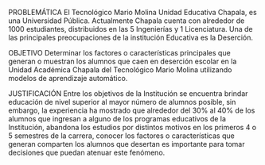 PROBLEMÁTICA
El Tecnológico Mario Molina Unidad Educativa Chapala, es una Universidad Pública. Actualmente Chapala cuenta con alrededor de 1000 estudiantes, distribuidos en las 5 Ingenierías y 1 Licenciatura. Una de las principales preocupaciones de la institución Educativa es la Deserción.

OBJETIVO
Determinar los factores o características principales que generan o muestran los alumnos que caen en deserción escolar en la Unidad Académica Chapala del Tecnológico Mario Molina utilizando modelos de aprendizaje automático.

JUSTIFICACIÓN
Entre los objetivos de la Institución se encuentra brindar educación de nivel superior al mayor número de alumnos posible, sin embargo, la experiencia ha mostrado que alrededor del 30% al 40% de los alumnos que ingresan a alguno de los programas educativos de la Institución, abandona los estudios por distintos motivos en los primeros 4 o 5 semestres de la carrera, conocer los factores o características que generan comparten los alumnos que desertan es importante para tomar decisiones que puedan atenuar este fenómeno.
